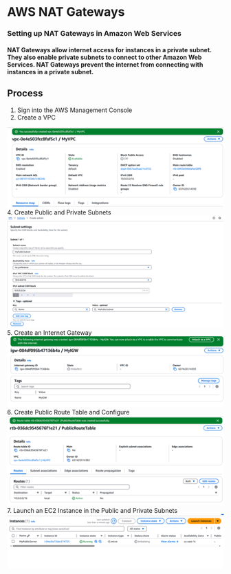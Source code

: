 # AWS NAT Gateways


### Setting up NAT Gateways in Amazon Web Services

#### NAT Gateways allow internet access for instances in a private subnet. They also enable private subnets to connect to other Amazon Web Services. NAT Gateways prevent the internet from connecting with instances in a private subnet. 

## Process 

1. Sign into the AWS Management Console
2. Create a VPC

![alt text](https://github.com/Zi-Stonga/NAT-Gateways/blob/main/Images/VPC.PNG)
4. Create Public and Private Subnets
![alt text](https://github.com/Zi-Stonga/NAT-Gateways/blob/main/Images/Subnet.PNG)
5. Create an Internet Gateway
![alt text](https://github.com/Zi-Stonga/NAT-Gateways/blob/main/Images/Internet-Gateway2.PNG)
6. Create Public Route Table and Configure 
![alt text](https://github.com/Zi-Stonga/NAT-Gateways/blob/main/Images/Route-Table2.PNG)
7. Launch an EC2 Instance in the Public and Private Subnets
![alt text](https://github.com/Zi-Stonga/NAT-Gateways/blob/main/Images/Instance-Launched.PNG)
